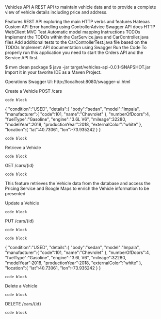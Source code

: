 Vehicles API
A REST API to maintain vehicle data and to provide a complete view of vehicle details including price and address.

Features
REST API exploring the main HTTP verbs and features
Hateoas
Custom API Error handling using ControllerAdvice
Swagger API docs
HTTP WebClient
MVC Test
Automatic model mapping
Instructions
TODOs
Implement the TODOs within the CarService.java and CarController.java files
Add additional tests to the CarControllerTest.java file based on the TODOs
Implement API documentation using Swagger
Run the Code
To properly run this application you need to start the Orders API and the Service API first.

$ mvn clean package
$ java -jar target/vehicles-api-0.0.1-SNAPSHOT.jar
Import it in your favorite IDE as a Maven Project.

Operations
Swagger UI: http://localhost:8080/swagger-ui.html

Create a Vehicle
POST /cars

```
code block
```
{
   "condition":"USED",
   "details":{
      "body":"sedan",
      "model":"Impala",
      "manufacturer":{
         "code":101,
         "name":"Chevrolet"
      },
      "numberOfDoors":4,
      "fuelType":"Gasoline",
      "engine":"3.6L V6",
      "mileage":32280,
      "modelYear":2018,
      "productionYear":2018,
      "externalColor":"white"
   },
   "location":{
      "lat":40.73061,
      "lon":-73.935242
   }
}
```
code block
```
Retrieve a Vehicle
```
code block
```
GET /cars/{id}
```
code block
```
This feature retrieves the Vehicle data from the database and access the Pricing Service and Boogle Maps to enrich the Vehicle information to be presented

Update a Vehicle
```
code block
```
PUT /cars/{id}
```
code block
```
```
code block
```
{
   "condition":"USED",
   "details":{
      "body":"sedan",
      "model":"Impala",
      "manufacturer":{
         "code":101,
         "name":"Chevrolet"
      },
      "numberOfDoors":4,
      "fuelType":"Gasoline",
      "engine":"3.6L V6",
      "mileage":32280,
      "modelYear":2018,
      "productionYear":2018,
      "externalColor":"white"
   },
   "location":{
      "lat":40.73061,
      "lon":-73.935242
   }
}
```
code block
```
Delete a Vehicle
```
code block
```
DELETE /cars/{id}
```
code block
```
